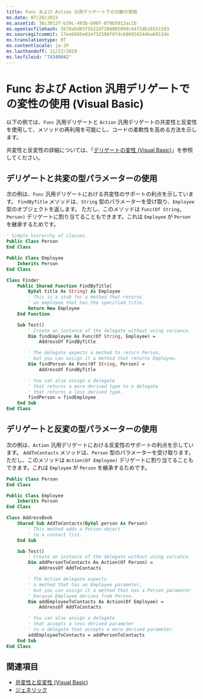 ```yaml
---
title: Func および Action 汎用デリゲートでの分散の使用
ms.date: 07/20/2015
ms.assetid: 36c3012f-b39c-493b-b90f-079b5912ac1b
ms.openlocfilehash: 2678abd03f55224720d00509dc44f2db16551193
ms.sourcegitcommit: 17ee6605e01ef32506f8fdc686954244ba6911de
ms.translationtype: HT
ms.contentlocale: ja-JP
ms.lasthandoff: 11/22/2019
ms.locfileid: "74349042"
---
```

# <a name="using-variance-for-func-and-action-generic-delegates-visual-basic"></a>Func および Action 汎用デリゲートでの変性の使用 (Visual Basic)

以下の例では、`Func` 汎用デリゲートと `Action` 汎用デリゲートの共変性と反変性を使用して、メソッドの再利用を可能にし、コードの柔軟性を高める方法を示します。

共変性と反変性の詳細については、「[デリゲートの変性 (Visual Basic)](../../../../visual-basic/programming-guide/concepts/covariance-contravariance/variance-in-delegates.md)」を参照してください。

## <a name="using-delegates-with-covariant-type-parameters"></a>デリゲートと共変の型パラメーターの使用

次の例は、`Func` 汎用デリゲートにおける共変性のサポートの利点を示しています。 `FindByTitle` メソッドは、`String` 型のパラメーターを受け取り、`Employee` 型のオブジェクトを返します。 ただし、このメソッドは `Func(Of String, Person)` デリゲートに割り当てることもできます。これは `Employee` が `Person` を継承するためです。

```vb
' Simple hierarchy of classes.
Public Class Person
End Class

Public Class Employee
    Inherits Person
End Class

Class Finder
    Public Shared Function FindByTitle(
        ByVal title As String) As Employee
        ' This is a stub for a method that returns
        ' an employee that has the specified title.
        Return New Employee
    End Function

    Sub Test()
        ' Create an instance of the delegate without using variance.
        Dim findEmployee As Func(Of String, Employee) =
            AddressOf FindByTitle

        ' The delegate expects a method to return Person,
        ' but you can assign it a method that returns Employee.
        Dim findPerson As Func(Of String, Person) =
            AddressOf FindByTitle

        ' You can also assign a delegate
        ' that returns a more derived type to a delegate
        ' that returns a less derived type.
        findPerson = findEmployee
    End Sub
End Class
```

## <a name="using-delegates-with-contravariant-type-parameters"></a>デリゲートと反変の型パラメーターの使用

次の例は、`Action` 汎用デリゲートにおける反変性のサポートの利点を示しています。 `AddToContacts` メソッドは、`Person` 型のパラメーターを受け取ります。 ただし、このメソッドは `Action(Of Employee)` デリゲートに割り当てることもできます。これは `Employee` が `Person` を継承するためです。

```vb
Public Class Person
End Class

Public Class Employee
    Inherits Person
End Class

Class AddressBook
    Shared Sub AddToContacts(ByVal person As Person)
        ' This method adds a Person object
        ' to a contact list.
    End Sub

    Sub Test()
        ' Create an instance of the delegate without using variance.
        Dim addPersonToContacts As Action(Of Person) =
            AddressOf AddToContacts

        ' The Action delegate expects
        ' a method that has an Employee parameter,
        ' but you can assign it a method that has a Person parameter
        ' because Employee derives from Person.
        Dim addEmployeeToContacts As Action(Of Employee) =
            AddressOf AddToContacts

        ' You can also assign a delegate
        ' that accepts a less derived parameter
        ' to a delegate that accepts a more derived parameter.
        addEmployeeToContacts = addPersonToContacts
    End Sub
End Class
```

## <a name="see-also"></a>関連項目

- [共変性と反変性 (Visual Basic)](../../../../visual-basic/programming-guide/concepts/covariance-contravariance/index.md)
- [ジェネリック](../../../../standard/generics/index.md)
